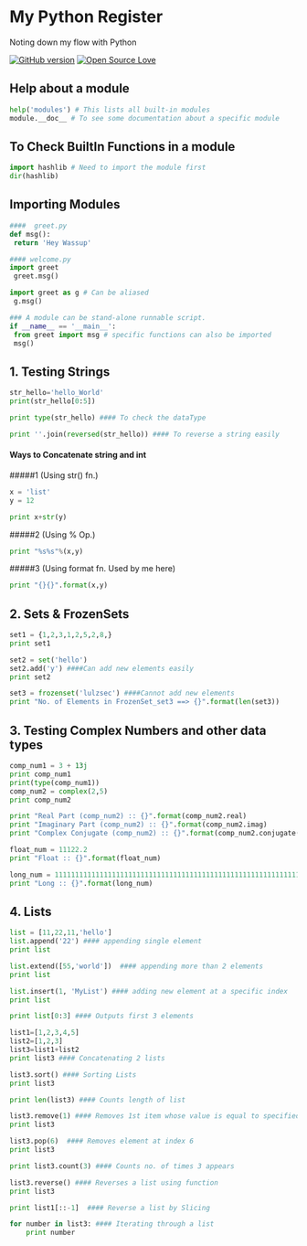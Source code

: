 # My Python Register
Noting down my flow with Python

[![GitHub version](https://badge.fury.io/gh/boennemann%2Fbadges.svg)](http://badge.fury.io/gh/boennemann%2Fbadges)
[![Open Source Love](https://badges.frapsoft.com/os/v2/open-source.svg?v=102)](https://github.com/ellerbrock/open-source-badge/)


## Help about a module
``` python
help('modules') # This lists all built-in modules
module.__doc__ # To see some documentation about a specific module
```
## To Check BuiltIn Functions in a module
``` python
import hashlib # Need to import the module first
dir(hashlib)
```
## Importing Modules
``` python
####  greet.py
def msg():
 return 'Hey Wassup'

#### welcome.py
import greet
 greet.msg()

import greet as g # Can be aliased
 g.msg() 

### A module can be stand-alone runnable script.
if __name__ == '__main__':
 from greet import msg # specific functions can also be imported
 msg()
```
## 1. Testing Strings
``` python
str_hello='hello_World'
print(str_hello[0:5])

print type(str_hello) #### To check the dataType

print ''.join(reversed(str_hello)) #### To reverse a string easily
```
#### Ways to Concatenate string and int 

#####1 (Using str() fn.)
``` python
x = 'list'
y = 12

print x+str(y)
```
#####2 (Using % Op.)
``` python
print "%s%s"%(x,y)
```
#####3 (Using format fn. Used by me here)
``` python
print "{}{}".format(x,y)
```

## 2. Sets & FrozenSets
``` python
set1 = {1,2,3,1,2,5,2,8,}
print set1

set2 = set('hello')
set2.add('y') ####Can add new elements easily
print set2

set3 = frozenset('lulzsec') ####Cannot add new elements
print "No. of Elements in FrozenSet_set3 ==> {}".format(len(set3))
```

## 3. Testing Complex Numbers and other data types
``` python
comp_num1 = 3 + 13j
print comp_num1
print(type(comp_num1))
comp_num2 = complex(2,5)
print comp_num2

print "Real Part (comp_num2) :: {}".format(comp_num2.real)
print "Imaginary Part (comp_num2) :: {}".format(comp_num2.imag)
print "Complex Conjugate (comp_num2) :: {}".format(comp_num2.conjugate())

float_num = 11122.2
print "Float :: {}".format(float_num)

long_num = 111111111111111111111111111111111111111111111111111111111111111111111111111111111111111111111L
print "Long :: {}".format(long_num)
```
## 4. Lists
``` python
list = [11,22,11,'hello']
list.append('22') #### appending single element
print list

list.extend([55,'world'])  #### appending more than 2 elements
print list

list.insert(1, 'MyList') #### adding new element at a specific index
print list

print list[0:3] #### Outputs first 3 elements

list1=[1,2,3,4,5]
list2=[1,2,3]
list3=list1+list2
print list3 #### Concatenating 2 lists

list3.sort() #### Sorting Lists
print list3

print len(list3) #### Counts length of list

list3.remove(1) #### Removes 1st item whose value is equal to specified
print list3

list3.pop(6)  #### Removes element at index 6
print list3

print list3.count(3) #### Counts no. of times 3 appears

list3.reverse() #### Reverses a list using function
print list3

print list1[::-1]  #### Reverse a list by Slicing

for number in list3: #### Iterating through a list
	print number

```


